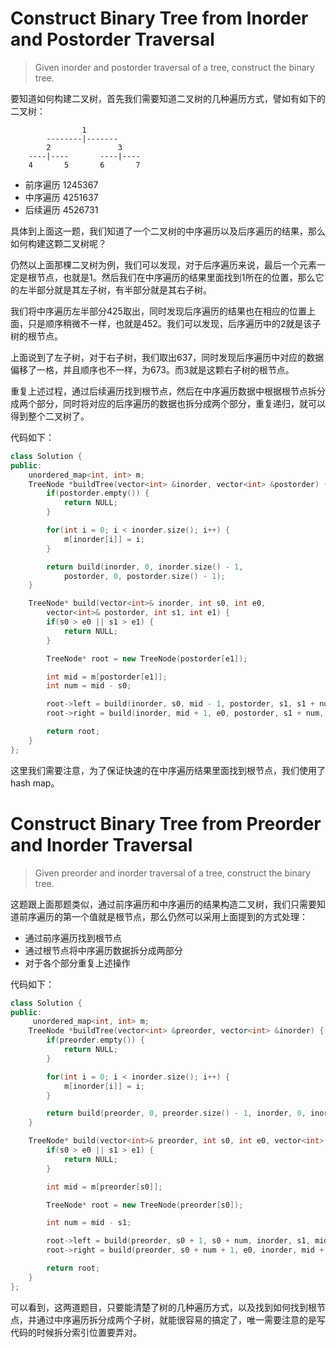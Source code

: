 # Construct Binary Tree from Inorder and Postorder Traversal

> Given inorder and postorder traversal of a tree, construct the binary tree.

要知道如何构建二叉树，首先我们需要知道二叉树的几种遍历方式，譬如有如下的二叉树：

```
                1
        --------|-------
        2               3
    ----|----       ----|----
    4       5       6       7
```

+ 前序遍历 1245367
+ 中序遍历 4251637
+ 后续遍历 4526731

具体到上面这一题，我们知道了一个二叉树的中序遍历以及后序遍历的结果，那么如何构建这颗二叉树呢？

仍然以上面那棵二叉树为例，我们可以发现，对于后序遍历来说，最后一个元素一定是根节点，也就是1。然后我们在中序遍历的结果里面找到1所在的位置，那么它的左半部分就是其左子树，有半部分就是其右子树。

我们将中序遍历左半部分425取出，同时发现后序遍历的结果也在相应的位置上面，只是顺序稍微不一样，也就是452。我们可以发现，后序遍历中的2就是该子树的根节点。

上面说到了左子树，对于右子树，我们取出637，同时发现后序遍历中对应的数据偏移了一格，并且顺序也不一样，为673。而3就是这颗右子树的根节点。

重复上述过程，通过后续遍历找到根节点，然后在中序遍历数据中根据根节点拆分成两个部分，同时将对应的后序遍历的数据也拆分成两个部分，重复递归，就可以得到整个二叉树了。

代码如下：

```c++
class Solution {
public:
    unordered_map<int, int> m;
    TreeNode *buildTree(vector<int> &inorder, vector<int> &postorder) {
        if(postorder.empty()) {
            return NULL;
        }

        for(int i = 0; i < inorder.size(); i++) {
            m[inorder[i]] = i;
        }

        return build(inorder, 0, inorder.size() - 1,
            postorder, 0, postorder.size() - 1);
    }

    TreeNode* build(vector<int>& inorder, int s0, int e0,
        vector<int>& postorder, int s1, int e1) {
        if(s0 > e0 || s1 > e1) {
            return NULL;
        }

        TreeNode* root = new TreeNode(postorder[e1]);

        int mid = m[postorder[e1]];
        int num = mid - s0;

        root->left = build(inorder, s0, mid - 1, postorder, s1, s1 + num - 1);
        root->right = build(inorder, mid + 1, e0, postorder, s1 + num, e1 - 1);

        return root;
    }
};
```

这里我们需要注意，为了保证快速的在中序遍历结果里面找到根节点，我们使用了hash map。

# Construct Binary Tree from Preorder and Inorder Traversal

> Given preorder and inorder traversal of a tree, construct the binary tree.

这题跟上面那题类似，通过前序遍历和中序遍历的结果构造二叉树，我们只需要知道前序遍历的第一个值就是根节点，那么仍然可以采用上面提到的方式处理：

+ 通过前序遍历找到根节点
+ 通过根节点将中序遍历数据拆分成两部分
+ 对于各个部分重复上述操作

代码如下：

```c++
class Solution {
public:
     unordered_map<int, int> m;
    TreeNode *buildTree(vector<int> &preorder, vector<int> &inorder) {
        if(preorder.empty()) {
            return NULL;
        }

        for(int i = 0; i < inorder.size(); i++) {
            m[inorder[i]] = i;
        }

        return build(preorder, 0, preorder.size() - 1, inorder, 0, inorder.size() - 1);
    }

    TreeNode* build(vector<int>& preorder, int s0, int e0, vector<int> &inorder, int s1, int e1) {
        if(s0 > e0 || s1 > e1) {
            return NULL;
        }

        int mid = m[preorder[s0]];

        TreeNode* root = new TreeNode(preorder[s0]);

        int num = mid - s1;

        root->left = build(preorder, s0 + 1, s0 + num, inorder, s1, mid - 1);
        root->right = build(preorder, s0 + num + 1, e0, inorder, mid + 1, e1);

        return root;
    }
};
```

可以看到，这两道题目，只要能清楚了树的几种遍历方式，以及找到如何找到根节点，并通过中序遍历拆分成两个子树，就能很容易的搞定了，唯一需要注意的是写代码的时候拆分索引位置要弄对。
